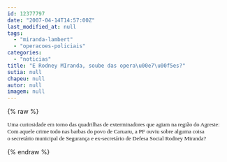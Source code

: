 ```yaml
---
id: 12377797
date: "2007-04-14T14:57:00Z"
last_modified_at: null
tags:
  - "miranda-lambert"
  - "operacoes-policiais"
categories:
  - "noticias"
title: "E Rodney MIranda, soube das opera\u00e7\u00f5es?"
sutia: null
chapeu: null
autor: null
imagem: null
---
```

{% raw %}
<p><FONT face=Verdana size=2></p>
<p><P>Uma curiosidade em torno das quadrilhas de exterminadores que agiam na região do Agreste: Com aquele crime todo nas barbas do povo de Caruaru, a PF ouviu sobre alguma coisa o&nbsp;secretário municipal de Segurança e ex-secretário de Defesa Social Rodney Miranda?</P></FONT> </p>
{% endraw %}